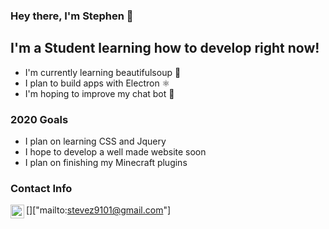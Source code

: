 ### Hey there, I'm Stephen 👋

## I'm a Student learning how to develop right now!
- I'm currently learning beautifulsoup 🍲
- I plan to build apps with Electron ⚛️
- I'm hoping to improve my chat bot 🤖

### 2020 Goals
- I plan on learning CSS and Jquery 
- I hope to develop a well made website soon
- I plan on finishing my Minecraft plugins

### Contact Info
[<img align="left" alt="stevez9101@gmail.com" width="22px" src="https://img.icons8.com/doodle/48/000000/email--v1.png" />]["mailto:stevez9101@gmail.com"]
